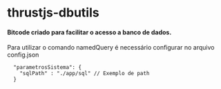 # thrustjs-dbutils


#### Bitcode criado para facilitar o acesso a banco de dados.


Para utilizar o comando namedQuery é necessário configurar no arquivo config.json

```
  "parametrosSistema": {
    "sqlPath" : "./app/sql" // Exemplo de path
  }
```